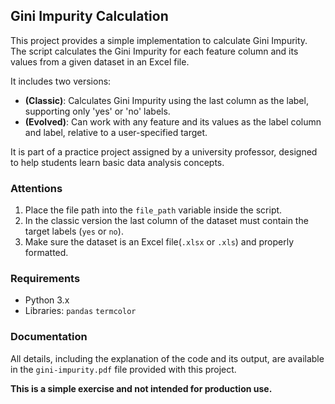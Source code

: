 ## Gini Impurity Calculation

This project provides a simple implementation to calculate Gini Impurity. The script calculates the Gini Impurity for each feature column and its values from a given dataset in an Excel file.

It includes two versions:
- **(Classic)**: Calculates Gini Impurity using the last column as the label, supporting only 'yes' or 'no' labels.
- **(Evolved)**: Can work with any feature and its values as the label column and label, relative to a user-specified target.

It is part of a practice project assigned by a university professor, designed to help students learn basic data analysis concepts.

### Attentions
1. Place the file path into the `file_path` variable inside the script. 
2. In the classic version the last column of the dataset must contain the target labels (`yes` or `no`). 
3. Make sure the dataset is an Excel file(`.xlsx` or `.xls`) and properly formatted.
 

### Requirements
- Python 3.x
- Libraries: `pandas` `termcolor`

### Documentation
All details, including the explanation of the code and its output, are available in the `gini-impurity.pdf` file provided with this project.

**This is a simple exercise and not intended for production use.**




